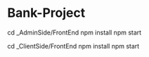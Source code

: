 # Bank-Project
cd _AdminSide/FrontEnd
npm install
npm start

cd _ClientSide/FrontEnd
npm install
npm start
